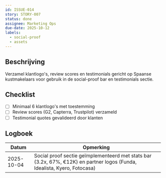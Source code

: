 ```yaml
---
id: ISSUE-014
story: STORY-007
status: done
assignee: Marketing Ops
due-date: 2025-10-12
labels:
  - social-proof
  - assets
---
```


## Beschrijving
Verzamel klantlogo's, review scores en testimonials gericht op Spaanse kustmakelaars voor gebruik in de social-proof bar en testimonials sectie.

## Checklist
- [ ] Minimaal 6 klantlogo's met toestemming
- [ ] Review scores (G2, Capterra, Trustpilot) verzameld
- [ ] Testimonial quotes gevalideerd door klanten

## Logboek
| Datum | Opmerking |
|-------|-----------|
| 2025-10-04 | Social proof sectie geïmplementeerd met stats bar (3.2x, 67%, €12K) en partner logos (Funda, Idealista, Kyero, Fotocasa) |
